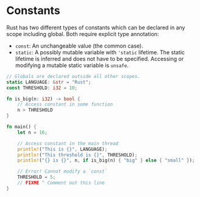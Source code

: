 # Constants

Rust has two different types of constants which can be declared in any scope including
global. Both require explicit type annotation:

- `const`: An unchangeable value (the common case).
- `static`: A possibly mutable variable with `'static` lifetime. The static lifetime
  is inferred and does not have to be specified. Accessing or modifying a mutable
  static variable is `unsafe`.

```rust
// Globals are declared outside all other scopes.
static LANGUAGE: &str = "Rust";
const THRESHOLD: i32 = 10;

fn is_big(n: i32) -> bool {
    // Access constant in some function
    n > THRESHOLD
}

fn main() {
    let n = 16;

    // Access constant in the main thread
    println!("This is {}", LANGUAGE);
    println!("This threshold is {}", THRESHOLD);
    println!("{} is {}", n, if is_big(n) { "big" } else { "small" });

    // Error! Cannot modify a `const`
    THRESHOLD = 5;
    // FIXME ^ Comment out this line
}
```
